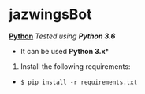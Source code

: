 # jazwingsBot
**[Python](https://www.python.org/)**
*Tested using __Python 3.6__*
* It can be used __Python 3.x__*

1. Install the following requirements:
  - `$ pip install -r requirements.txt`
